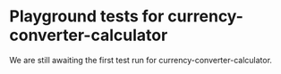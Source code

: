 # Playground tests for currency-converter-calculator
We are still awaiting the first test run for currency-converter-calculator.
